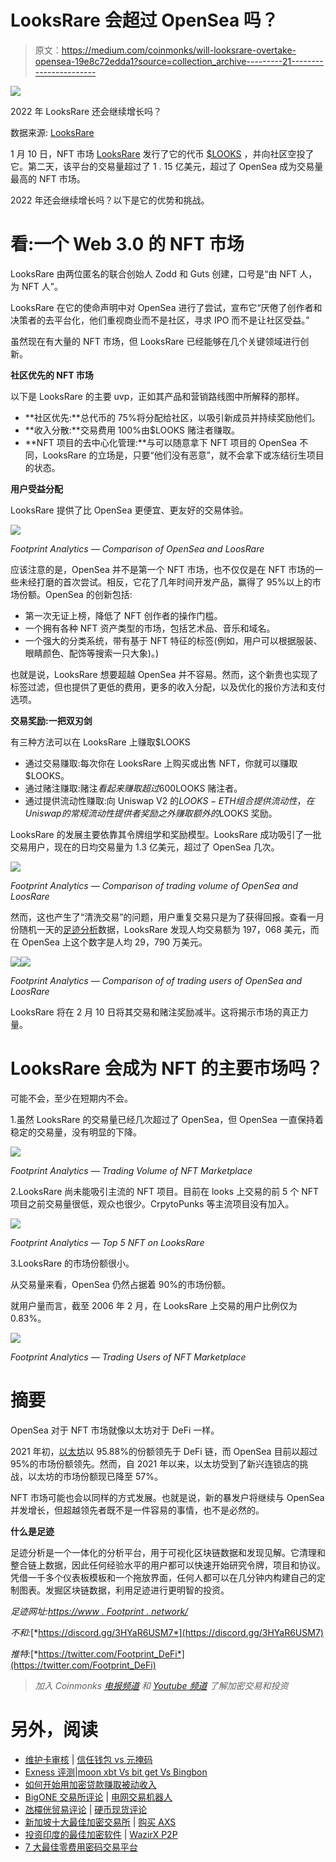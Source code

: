 # LooksRare 会超过 OpenSea 吗？

> 原文：<https://medium.com/coinmonks/will-looksrare-overtake-opensea-19e8c72edda1?source=collection_archive---------21----------------------->

![](img/0cf9e7876311c4dd104b55ce206088b0.png)

2022 年 LooksRare 还会继续增长吗？

数据来源: [LooksRare](https://footprint.cool/0poa)

1 月 10 日，NFT 市场 [LooksRare](https://footprint.cool/0poa) 发行了它的代币 [$LOOKS](https://footprint.cool/0poa) ，并向社区空投了它。第二天，该平台的交易量超过了 1 . 15 亿美元，超过了 OpenSea 成为交易量最高的 NFT 市场。

2022 年还会继续增长吗？以下是它的优势和挑战。

# 看:一个 Web 3.0 的 NFT 市场

LooksRare 由两位匿名的联合创始人 Zodd 和 Guts 创建，口号是“由 NFT 人，为 NFT 人”。

LooksRare 在它的使命声明中对 OpenSea 进行了尝试，宣布它“厌倦了创作者和决策者的去平台化，他们重视商业而不是社区，寻求 IPO 而不是让社区受益。”

虽然现在有大量的 NFT 市场，但 LooksRare 已经能够在几个关键领域进行创新。

**社区优先的 NFT 市场**

以下是 LooksRare 的主要 uvp，正如其产品和营销路线图中所解释的那样。

*   **社区优先:**总代币的 75%将分配给社区，以吸引新成员并持续奖励他们。
*   **收入分散:**交易费用 100%由$LOOKS 赌注者赚取。
*   **NFT 项目的去中心化管理:**与可以随意拿下 NFT 项目的 OpenSea 不同，LooksRare 的立场是，只要“他们没有恶意”，就不会拿下或冻结衍生项目的状态。

**用户受益分配**

LooksRare 提供了比 OpenSea 更便宜、更友好的交易体验。

![](img/c1de7b4814967af9a22bd3dde2b13af5.png)

*Footprint Analytics — Comparison of OpenSea and LoosRare*

应该注意的是，OpenSea 并不是第一个 NFT 市场，也不仅仅是在 NFT 市场的一些未经打磨的首次尝试。相反，它花了几年时间开发产品，赢得了 95%以上的市场份额。OpenSea 的创新包括:

*   第一次无证上榜，降低了 NFT 创作者的操作门槛。
*   一个拥有各种 NFT 资产类型的市场，包括艺术品、音乐和域名。
*   一个强大的分类系统，带有基于 NFT 特征的标签(例如，用户可以根据服装、眼睛颜色、配饰等搜索一只大象)。)

也就是说，LooksRare 想要超越 OpenSea 并不容易。然而，这个新贵也实现了标签过滤，但也提供了更低的费用，更多的收入分配，以及优化的报价方法和支付选项。

**交易奖励:一把双刃剑**

有三种方法可以在 LooksRare 上赚取$LOOKS

*   通过交易赚取:每次你在 LooksRare 上购买或出售 NFT，你就可以赚取$LOOKS。
*   通过赌注赚取:赌注$看起来赚取超过 600%的 APY。LooksRare 的交易费 100%按比例重新分配给$LOOKS 赌注者。
*   通过提供流动性赚取:向 Uniswap V2 的$LOOKS-ETH 组合提供流动性，在 Uniswap 的常规流动性提供者奖励之外赚取额外的$LOOKS 奖励。

LooksRare 的发展主要依靠其令牌组学和奖励模型。LooksRare 成功吸引了一批交易用户，现在的日均交易量为 1.3 亿美元，超过了 OpenSea 几次。

![](img/99a1b6e2dd8c3954c00cff8094c9fb51.png)

*Footprint Analytics — Comparison of trading volume of OpenSea and LoosRare*

然而，这也产生了“清洗交易”的问题，用户重复交易只是为了获得回报。查看一月份随机一天的[足迹分析](https://www.footprint.network/)数据，LooksRare 发现人均交易额为 197，068 美元，而在 OpenSea 上这个数字是人均 29，790 万美元。

![](img/8efa33cb25c4a9eb19bebb3b40a91d21.png)![](img/1260c5898418cedaa158954823b33465.png)

*Footprint Analytics — Comparison of of trading users of OpenSea and LoosRare*

LooksRare 将在 2 月 10 日将其交易和赌注奖励减半。这将揭示市场的真正力量。

# LooksRare 会成为 NFT 的主要市场吗？

可能不会，至少在短期内不会。

1.虽然 LooksRare 的交易量已经几次超过了 OpenSea，但 OpenSea 一直保持着稳定的交易量，没有明显的下降。

![](img/fbb34c703e4b37fc2c8ecf73afdff71d.png)

*Footprint Analytics — Trading Volume of NFT Marketplace*

2.LooksRare 尚未能吸引主流的 NFT 项目。目前在 looks 上交易的前 5 个 NFT 项目之前交易量很低，观众也很少。CrpytoPunks 等主流项目没有加入。

![](img/e8defeb805db2bcdfa6735cd01728788.png)

*Footprint Analytics — Top 5 NFT on LooksRare*

3.LooksRare 的市场份额很小。

从交易量来看，OpenSea 仍然占据着 90%的市场份额。

就用户量而言，截至 2006 年 2 月，在 LooksRare 上交易的用户比例仅为 0.83%。

![](img/d264c9d08c0fbea997288878f785d920.png)

*Footprint Analytics — Trading Users of NFT Marketplace*

# 摘要

OpenSea 对于 NFT 市场就像以太坊对于 DeFi 一样。

2021 年初，[以太坊](https://footprint.cool/war6)以 95.88%的份额领先于 DeFi 链，而 OpenSea 目前以超过 95%的市场份额领先。然而，自 2021 年以来，以太坊受到了新兴连锁店的挑战，以太坊的市场份额现已降至 57%。

NFT 市场可能也会以同样的方式发展。也就是说，新的暴发户将继续与 OpenSea 并发增长，但超越领先者既不是一件容易的事情，也不是必然的。

**什么是足迹**

足迹分析是一个一体化的分析平台，用于可视化区块链数据和发现见解。它清理和整合链上数据，因此任何经验水平的用户都可以快速开始研究令牌，项目和协议。凭借一千多个仪表板模板和一个拖放界面，任何人都可以在几分钟内构建自己的定制图表。发掘区块链数据，利用足迹进行更明智的投资。

*足迹网址:*[*https://www . Footprint . network/*](https://www.footprint.network/)

*不和:*[*https://discord.gg/3HYaR6USM7*](https://discord.gg/3HYaR6USM7)

*推特:*[*https://twitter.com/Footprint_DeFi*](https://twitter.com/Footprint_DeFi)

> *加入 Coinmonks* [*电报频道*](https://t.me/coincodecap) *和* [*Youtube 频道*](https://www.youtube.com/c/coinmonks/videos) *了解加密交易和投资*

# 另外，阅读

*   [维护卡审核](https://coincodecap.com/uphold-card-review) | [信任钱包 vs 元掩码](https://coincodecap.com/trust-wallet-vs-metamask)
*   [Exness 评测](https://coincodecap.com/exness-review)|[moon xbt Vs bit get Vs Bingbon](https://coincodecap.com/bingbon-vs-bitget-vs-moonxbt)
*   [如何开始用加密贷款赚取被动收入](https://coincodecap.com/passive-income-crypto-lending)
*   [BigONE 交易所评论](/coinmonks/bigone-exchange-review-64705d85a1d4) | [电网交易机器人](https://coincodecap.com/grid-trading)
*   [氹欞侊贸易评论](https://coincodecap.com/anny-trade-review) | [硬币现货评论](https://coincodecap.com/coinspot-review)
*   [新加坡十大最佳加密交易所](https://coincodecap.com/crypto-exchange-in-singapore) | [购买 AXS](https://coincodecap.com/buy-axs-token)
*   [投资印度的最佳加密软件](https://coincodecap.com/best-crypto-to-invest-in-india-in-2021) | [WazirX P2P](https://coincodecap.com/wazirx-p2p)
*   [7 大最佳零费用密码交易平台](https://coincodecap.com/zero-fee-crypto-exchanges)